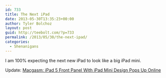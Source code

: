 ```yaml
---
id: 733
title: The Next iPad
date: 2013-05-30T13:35:23+00:00
author: Tyler Bolchoz
layout: post
guid: http://teebolt.com/?p=733
permalink: /2013/05/30/the-next-ipad/
categories:
  - Shenanigans
---
```

I am 100% expecting the next new iPad to look like a big iPad mini. 

Update: [Macgasm: iPad 5 Front Panel With iPad Mini Design Pops Up Online](http://www.macgasm.net/2013/05/31/ipad-5-front-panel-with-ipad-mini-design-pops-up-online/ "Macgasm: iPad 5 Front Panel With iPad Mini Design Pops Up Online")